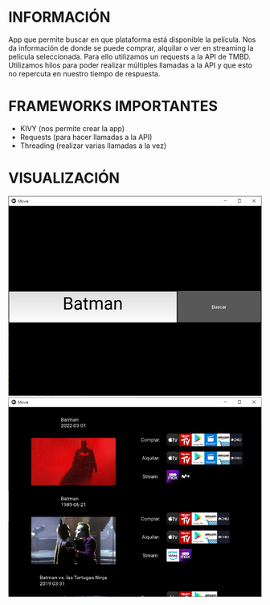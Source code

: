 # INFORMACIÓN
App que permite buscar en que plataforma está disponible la película. Nos da información de donde se puede comprar, alquilar o ver en streaming la película seleccionada. Para ello utilizamos un requests a la API de TMBD. Utilizamos hilos para poder realizar múltiples llamadas a la API y que esto no repercuta en nuestro tiempo de respuesta.

# FRAMEWORKS IMPORTANTES

- KIVY (nos permite crear la app)
- Requests (para hacer llamadas a la API)
- Threading (realizar varias llamadas a la vez)

# VISUALIZACIÓN

![](buscar.png)
![](busqueda.png)
